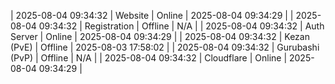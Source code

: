 | 2025-08-04 09:34:32 | Website | Online | 2025-08-04 09:34:29 |
| 2025-08-04 09:34:32 | Registration | Offline | N/A |
| 2025-08-04 09:34:32 | Auth Server | Online | 2025-08-04 09:34:29 |
| 2025-08-04 09:34:32 | Kezan (PvE) | Offline | 2025-08-03 17:58:02 |
| 2025-08-04 09:34:32 | Gurubashi (PvP) | Offline | N/A |
| 2025-08-04 09:34:32 | Cloudflare | Online | 2025-08-04 09:34:29 |
